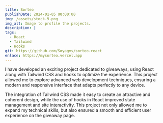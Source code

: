 ```yaml
---
title: Sorteo 
publishDate: 2024-01-05 00:00:00
img: /assets/stock-9.png
img_alt: Image to profile the projects.
description: |
tags:
  - React
  - Tailwind
  - Hooks
git: https://github.com/Soyagvs/sorteo-react
enlace: https://mysorteo.vercel.app
---
```

I have developed an exciting project dedicated to giveaways, using React along with Tailwind CSS and hooks to optimize the experience. This project allowed me to explore advanced web development techniques, ensuring a modern and responsive interface that adapts perfectly to any device. 

The integration of Tailwind CSS made it easy to create an attractive and coherent design, while the use of hooks in React improved state management and site interactivity. This project not only allowed me to expand my technical skills, but also ensured a smooth and efficient user experience on the giveaway page.